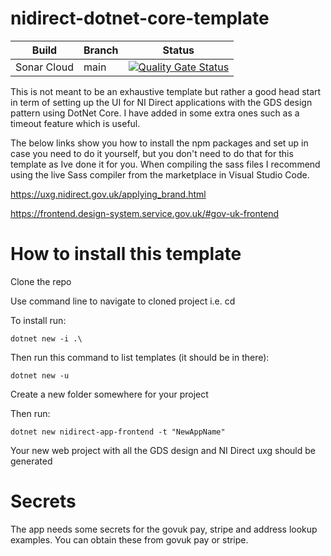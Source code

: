 # nidirect-dotnet-core-template


| Build  | Branch | Status |
| ------------- | ------------- | ------------- |
| Sonar Cloud  | main  | [![Quality Gate Status](https://sonarcloud.io/api/project_badges/measure?project=MichaelStevenson2207_nidirect-dotnetcore-template&metric=alert_status)](https://sonarcloud.io/dashboard?id=MichaelStevenson2207_nidirect-dotnetcore-template) |

This is not meant to be an exhaustive template but rather a good head start in term of setting up the UI for NI Direct applications with the GDS design pattern using DotNet Core. I have added in some extra ones such as a timeout feature which is useful.

The below links show you how to install the npm packages and set up in case you need to do it yourself, but you don't need to do that for this template as Ive done it for you. When compiling the sass files I recommend using the live Sass compiler from the marketplace in Visual Studio Code.

https://uxg.nidirect.gov.uk/applying_brand.html

https://frontend.design-system.service.gov.uk/#gov-uk-frontend

# How to install this template

Clone the repo

Use command line to navigate to cloned project i.e. cd

To install run:
```
dotnet new -i .\
```

Then run this command to list templates (it should be in there):

```
dotnet new -u
```

Create a new folder somewhere for your project

Then run:

```
dotnet new nidirect-app-frontend -t "NewAppName"
```

Your new web project with all the GDS design and NI Direct uxg should be generated

# Secrets

The app needs some secrets for the govuk pay, stripe and address lookup examples. You can obtain these from govuk pay or stripe.



